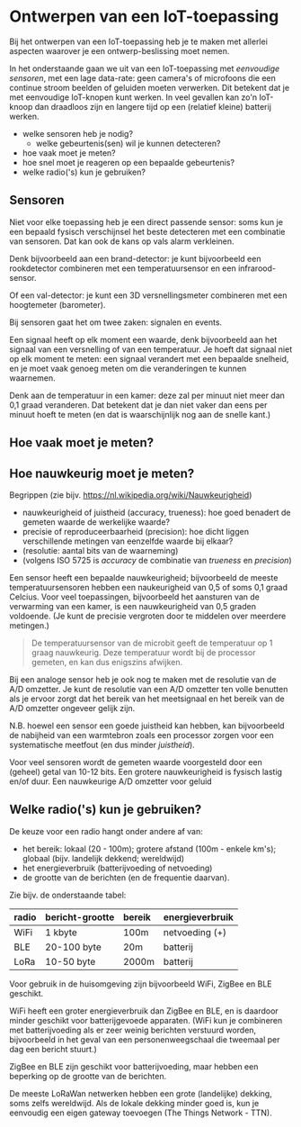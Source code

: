 # Ontwerpen van een IoT-toepassing

Bij het ontwerpen van een IoT-toepassing heb je te maken met allerlei aspecten waarover je een ontwerp-beslissing moet nemen.

In het onderstaande gaan we uit van een IoT-toepassing met *eenvoudige sensoren*, met een lage data-rate: geen camera's of microfoons die een continue stroom beelden of geluiden moeten verwerken.
Dit betekent dat je met eenvoudige IoT-knopen kunt werken.
In veel gevallen kan zo'n IoT-knoop dan draadloos zijn en langere tijd op een (relatief kleine) batterij werken.

* welke sensoren heb je nodig?
    * welke gebeurtenis(sen) wil je kunnen detecteren?
* hoe vaak moet je meten?
* hoe snel moet je reageren op een bepaalde gebeurtenis?
* welke radio('s) kun je gebruiken?

## Sensoren

Niet voor elke toepassing heb je een direct passende sensor: soms kun je een bepaald fysisch verschijnsel het beste detecteren met een combinatie van sensoren. Dat kan ook de kans op vals alarm verkleinen.

Denk bijvoorbeeld aan een brand-detector: je kunt bijvoorbeeld een rookdetector combineren met een temperatuursensor en een infrarood-sensor.

Of een val-detector: je kunt een 3D versnellingsmeter combineren met een hoogtemeter (barometer).

Bij sensoren gaat het om twee zaken: signalen en events. 

Een signaal heeft op elk moment een waarde, denk bijvoorbeeld aan het signaal van een versnelling of van een temperatuur. 
Je hoeft dat signaal niet op elk moment te meten: een signaal verandert met een bepaalde snelheid, en je moet vaak genoeg meten om die veranderingen te kunnen waarnemen.

Denk aan de temperatuur in een kamer: deze zal per minuut niet meer dan 0,1 graad veranderen. Dat betekent dat je dan niet vaker dan eens per minuut hoeft te meten (en dat is waarschijnlijk nog aan de snelle kant.)


## Hoe vaak moet je meten?

## Hoe nauwkeurig moet je meten?

Begrippen (zie bijv. https://nl.wikipedia.org/wiki/Nauwkeurigheid)

* nauwkeurigheid of juistheid (accuracy, trueness): hoe goed benadert de gemeten waarde de werkelijke waarde?
* precisie of reproduceerbaarheid (precision): hoe dicht liggen verschillende metingen van eenzelfde waarde bij elkaar?
* (resolutie: aantal bits van de waarneming)
* (volgens ISO 5725 is *accuracy* de combinatie van *trueness* en *precision*)

Een sensor heeft een bepaalde nauwkeurigheid; bijvoorbeeld de meeste temperatuursensoren hebben een naukeurigheid van 0,5 of soms 0,1 graad Celcius.
Voor veel toepassingen, bijvoorbeeld het aansturen van de verwarming van een kamer, is een nauwkeurigheid van 0,5 graden voldoende. (Je kunt de precisie vergroten door te middelen over meerdere metingen.)

> De temperatuursensor van de microbit geeft de temperatuur op 1 graag nauwkeurig. Deze temperatuur wordt bij de processor gemeten, en kan dus enigszins afwijken.

Bij een analoge sensor heb je ook nog te maken met de resolutie van de A/D omzetter. Je kunt de resolutie van een A/D omzetter ten volle benutten als je ervoor zorgt dat het bereik van het meetsignaal en het bereik van de A/D omzetter ongeveer gelijk zijn.

N.B. hoewel een sensor een goede juistheid kan hebben, kan bijvoorbeeld de nabijheid van een warmtebron zoals een processor zorgen voor een systematische meetfout (en dus minder *juistheid*).

Voor veel sensoren wordt de gemeten waarde voorgesteld door een (geheel) getal van 10-12 bits. Een grotere nauwkeurigheid is fysisch lastig en/of duur.
Een nauwkeurige A/D omzetter voor geluid 

## Welke radio('s) kun je gebruiken?

De keuze voor een radio hangt onder andere af van:

* het bereik: lokaal (20 - 100m); grotere afstand (100m - enkele km's); globaal (bijv. landelijk dekkend; wereldwijd)
* het energieverbruik (batterijvoeding of netvoeding)
* de grootte van de berichten (en de frequentie daarvan).

Zie bijv. de onderstaande tabel:

| radio | bericht-grootte | bereik | energieverbruik |
| :---  | :---            | :---   | :---            |
| WiFi  | 1 kbyte         | 100m   | netvoeding (+)  |   
| BLE   | 20-100 byte     |  20m   | batterij        |
| LoRa  | 10-50 byte      | 2000m  | batterij        |

Voor gebruik in de huisomgeving zijn bijvoorbeeld WiFi, ZigBee en BLE geschikt. 

WiFi heeft een groter energieverbruik dan ZigBee en BLE, en is daardoor minder geschikt voor batterijgevoede apparaten. (WiFi kun je combineren met batterijvoeding als er zeer weinig berichten verstuurd worden, bijvoorbeeld in het geval van een personenweegschaal die tweemaal per dag een bericht stuurt.)

ZigBee en BLE zijn geschikt voor batterijvoeding, maar hebben een beperking op de grootte van de berichten.

De meeste LoRaWan netwerken hebben een grote (landelijke) dekking, soms zelfs wereldwijd. Als de lokale dekking minder goed is, kun je eenvoudig een eigen gateway toevoegen (The Things Network - TTN).

